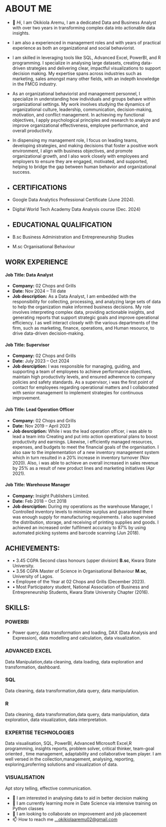 # ABOUT ME
- 👋 _Hi_, I am Okikiola Aremu, I am a dedicated Data and Business Analyst with over two years in transforming complex data into actionable data insights.
- I am also a experienced in management roles and with years of practical experience as both an organizational and social behaviorist.
- I am skilled in leveraging tools like SQL, Advanced Excel, PowerBI, and R programming. I specialize in analysing large datasets, creating data-driven strategies and delivering clear, impactful visualizations to support decision making. My expertise spans across industries such as marketing, sales amongst many other fields, with an indepth knowledge in the FMCG industry.
- As an organizational behaviorist and management personnel, I specialize in understanding how individuals and groups behave within organizational settings. My work involves studying the dynamics of organizational culture, leadership, communication, decision-making, motivation, and conflict management. In achieving my functional objectives, I apply psychological principles and research to analyze and improve organizational effectiveness, employee performance, and overall productivity.
- In dispensing my management role, I focus on leading teams, developing strategies, and making decisions that foster a positive work environment, I align with business objectives, and promote organizational growth, and I also work closely with employees and employers to ensure they are engaged, motivated, and supported, helping to bridge the gap between human behavior and organizational success.

- ## CERTIFICATIONS
- Google Data Analytics Professional Certificate (June 2024).
- Digital World Tech Academy Data Analysis course (Dec. 2024)
- ## EDUCATIONAL QUALIFICATION
- B.sc Business Administration and Entrepreneurship Studies
- M.sc Organisational Behaviour

## WORK EXPERIENCE
#### **Job Title:** Data Analyst
- **Company:** 02 Chops and Grills
- **Date:** Nov 2024 – Till date
- **Job description:** As a Data Analyst, I am embedded with the responsibility for collecting, processing, and analyzing large sets of data to help the organization make informed business decisions. My role involves interpreting complex data, providing actionable insights, and generating reports that support strategic goals and improve operational efficiency. I as well interact closely with the various departments of the firm, such as marketing, finance, operations, and Human resource, to drive data-driven decision-making.

#### **Job Title:** Supervisor
- **Company:** 02 Chops and Grills
- **Date:** July 2023 – Oct 2024
- **Job desrciption:** I was responsible for managing, guiding, and supporting a team of employees to achieve performance objectives, maintain high productivity levels, and ensured adherence to company policies and safety standards. As a supervisor, i was the first point of contact for employees regarding operational matters and I collaborated with senior management to implement strategies for continuous improvement.

#### **Job Title:** Lead Operation Officer
- **Company:** 02 Chops and Grills
- **Date:** Nov 2019 – April 2023
- **Job desrciption:** While i was the lead operation officer, i was able to lead a team into Creating and put into action operational plans to boost productivity and earnings. Likewise, i efficiently managed resources, expenses, and budgets to meet the financial goals of the organisation. I also saw to the implementation of a new inventory management system which in turn resulted in a 20% increase in inventory turnover (Nov 2020). Also, i was able to achieve an overall increased in sales revenue by 25% as a result of new product lines and marketing initiatives (Apr 2021).

#### **Job Title:** Warehouse Manager
- **Company:** Insight Publishers Limited.	
- **Date:** Feb 2018 – Oct 2018
- **Job desrciption:** During my operations as the warehouse Manager, I Controlled inventory levels to minimize surplus and guaranteed there was enough supply for manufacturing requirements. I also supervised the distribution, storage, and receiving of printing supplies and goods. I achieved an increased order fulfilment accuracy to 87% by using automated picking systems and barcode scanning (Jun 2018).

## ACHIEVEMENTS:
- • 3.45 CGPA Second class honours (upper division) **B.sc**, Kwara State University.
- • 3.56 CGPA Master of Science in Organisational Behaviour **M.sc**, University of Lagos.
- • Employee of the Year at 02 Chops and Grills (December 2023).
- • Most Participatory student, National Association of Business and Entrepreneurship Students, Kwara State University Chapter (2016).

## SKILLS:
### POWERBI
- Power query, data transformation and loading, DAX (Data Analysis and Expression), data modelling and calculation, data visualization.
### ADVANCED EXCEL
Data Manipulation,data cleaning, data loading, data exploration and transformation, dashboard.

### SQL
Data cleaning, data transformation,data query, data manipulation.

### R
Data cleaning, data transformation,data query, data manipulation, data exploration, data visualization, data interpretation.

### EXPERTISE TECHNOLOGIES
Data visualisation, SQL, PowerBI, Advanced MIcrosoft Excel,R programming, insights reports, problem solver, critical thinker, team-goal oriented , time management, adaptability and collaborative team player.
I am well versed in the collection,management, analysing, reporting, exploring,proferring solutions and visualization of data.

### VISUALISATION
Apt story telling, effective communication.

- 👀 I am interested in analysing data to aid in better decision making
- 🌱 I am currently learning more in Date Science via intensive training on Python classes
- 💞️ I am looking to collaborate on improvement and job placeement
- 📫 How to reach me ...okikiolaaremu02@gmail.com

<!---
Okikiolaaremu/Okikiolaaremu is a ✨ special ✨ repository because its `README.md` (this file) appears on your GitHub profile.
You can click the Preview link to take a look at your changes.
--->
